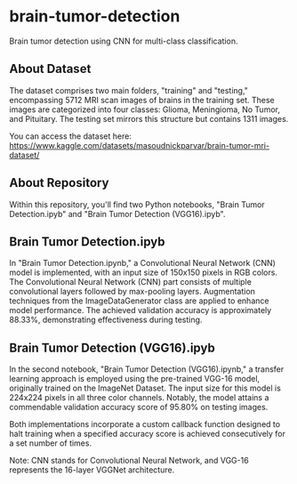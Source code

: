 # brain-tumor-detection
Brain tumor detection using CNN for multi-class classification.

## About Dataset
The dataset comprises two main folders, "training" and "testing," encompassing 5712 MRI scan images of brains in the training set. These images are categorized into four classes: Glioma, Meningioma, No Tumor, and Pituitary. The testing set mirrors this structure but contains 1311 images.

You can access the dataset here: https://www.kaggle.com/datasets/masoudnickparvar/brain-tumor-mri-dataset/

## About Repository
Within this repository, you'll find two Python notebooks, "Brain Tumor Detection.ipyb" and "Brain Tumor Detection (VGG16).ipyb".

## Brain Tumor Detection.ipyb
In "Brain Tumor Detection.ipynb," a Convolutional Neural Network (CNN) model is implemented, with an input size of 150x150 pixels in RGB colors. The Convolutional Neural Network (CNN) part consists of multiple convolutional layers followed by max-pooling layers. Augmentation techniques from the ImageDataGenerator class are applied to enhance model performance. The achieved validation accuracy is approximately 88.33%, demonstrating effectiveness during testing.

## Brain Tumor Detection (VGG16).ipyb
In the second notebook, "Brain Tumor Detection (VGG16).ipynb," a transfer learning approach is employed using the pre-trained VGG-16 model, originally trained on the ImageNet Dataset. The input size for this model is 224x224 pixels in all three color channels. Notably, the model attains a commendable validation accuracy score of 95.80% on testing images.

Both implementations incorporate a custom callback function designed to halt training when a specified accuracy score is achieved consecutively for a set number of times.

Note: CNN stands for Convolutional Neural Network, and VGG-16 represents the 16-layer VGGNet architecture.
